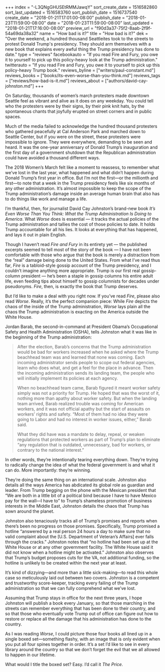 +++
index = "-L3QNgGHUSEtRMMJawqY"
sort_create_date = 1516582860
sort_last_updated = 1516583760
sort_publish_date = 1516737540
create_date = "2018-01-21T17:01:00-08:00"
publish_date = "2018-01-23T11:59:00-08:00"
date = "2018-01-23T11:59:00-08:00"
last_updated = "2018-01-21T17:16:00-08:00"
preview_url = "f90d3a37-75f2-8aab-2f9f-54a69da38a32"
name = "How bad is it?"
title = "How bad is it?"
dek = "Over the weekend, a hundred thousand Seattleites took to the streets to protest Donald Trump's presidency. They should arm themselves with a new book that explains every awful thing the Trump presidency has done to date."
type = "reviews"
facebookauto = "If you read Fire and Fury, you owe it to yourself to pick up this policy-heavy look at the Trump administration."
twitterauto = "If you read Fire and Fury, you owe it to yourself to pick up this policy-heavy Trump book."
reviews_byline = ["writers/paul-constant.md"]
reviews_books = ["books/its-even-worse-than-you-think.md"]
reviews_tags = ["reviews/how-bad-is-it.md"]
reviews_about = ["authors/david-cay-johnston.md"]
+++

On Saturday, thousands of women’s march protesters made downtown Seattle feel as vibrant and alive as it does on any weekday. You could tell who the protesters were by their signs, by their pink knit hats, by the spontaneous chants that joyfully erupted on street corners and in public spaces. 

Much of the media failed to acknowledge the hundred thousand protesters who gathered peacefully at Cal Anderson Park and marched down to Seattle Center, but if you were on the street, these protesters were impossible to ignore. They were everywhere, demanding to be seen and heard. It was the one-year anniversary of Donald Trump’s inauguration and the first day of a government shutdown that the Republican administration could have avoided a thousand different ways. 

The 2018 Women’s March felt like a moment to reassess, to remember what we’ve lost in the last year, what happened and what didn’t happen during Donald Trump’s first year in office. But I’m not the first—or the millionth and first—to note that a week in the Trump presidency feels like six months of any other administration. It’s almost impossible to keep the scope of the Trump administration’s damage inside an average human brain that also has to do things like work and manage a life.

I’m thankful, then, for journalist David Cay Johnston’s brand-new book *It’s Even Worse Than You Think: What the Trump Administration Is Doing to America*. What *Worse* does is essential — it tracks the actual policies of the Trump administration and tallies the cost of those policies to date. It holds Trump accountable for all his lies. It looks at everything that has happened, and lays it out in plain English.

Though I haven’t read *Fire and Fury* in its entirety yet — the published excerpts seemed to tell most of the story of the book — I have not been comfortable with those who argue that the book is merely a distraction from the “real” damage being done to the United States. From what I’ve read thus far, *Fire* is a tabloid-style gossip account of the Trump presidency, and I couldn’t imagine anything more appropriate. Trump is our first real gossip-column president — he’s been a staple in gossip columns his entire adult life, even feeding tips about himself to gossip columnists for decades under pseudonyms. *Fire*, then, is exactly the book that Trump deserves.

But I’d like to make a deal with you right now. If you’ve read *Fire*, please also read *Worse*. Really, it’s the perfect companion piece: While *Fire* depicts the chaos of the inside of the Trump administration, *Worse* lays plain all the chaos the Trump administration is exacting on the America outside the White House. 

Jordan Barab, the second-in-command at President Obama’s Occupational Safety and Health Administration (OSHA), tells Johnston what it was like in the beginning of the Trump administration:

<blockquote><p>After the election, Barab’s concerns that the Trump administration would be bad for workers increased when he asked where the Trump beachhead team was and learned that none was coming. Each incoming administrator sends people to scope out federal agencies, learn who does what, and get a feel for the place in advance. Then the incoming administration sends its landing team, the people who will initially implement its policies at each agency.</p>

<p>When no beachhead team came, Barab figured it meant worker safety simply was not a priority for Trump. He hoped that was the worst of it, nothing more than apathy about worker safety. But when the landing team arrived, Barab realized trouble was coming for American workers, and it was not official apathy but the start of assaults on workers’ rights and safety. “Most of them had no idea they were going to Labor and had no interest in worker issues, either,” Barab said.</p>

<p>What they did have was a mandate to delay, repeal, or weaken regulations that protected workers as part of Trump’s plan to eliminate “any regulation that is outdated, unnecessary, bad for workers, or contrary to the national interest.”</p></blockquote>

In other words, they’re intentionally tearing everything down. They’re trying to radically change the idea of what the federal government is and what it can do. More importantly: they’re winning.

They’re doing the same thing on an international scale. Johnston also details all the ways America has abdicated its global role as guardian and leader. From Trump begging on the phone with the Mexican president that “We are both in a little bit of a political bind because I have to have Mexico pay for the wall—I have to” to Trump’s shameless promotion of business interests in the Middle East, Johnston details the chaos that Trump has sown around the planet.

Johnston also tenaciously tracks all of Trump’s promises and reports when there’s been no progress on those promises. Specifically, Trump promised a hotline “answered by a real person 24 hours a day to make sure that no valid complaint about the [U.S. Department of Veteran’s Affairs] ever falls through the cracks.” Johnston notes that “no hotline had been set up at the White House or at any other government facility. The White House said it did not know when a hotline might be activated.” Johnston also observes that Trump’s budget proposes cuts for the VA, not additional funding, so the hotline is unlikely to be created within the next year at least.

It’s kind of dizzying—and more than a little sick-making—to read this whole case so meticulously laid out between two covers. Johnston is a competent and trustworthy score-keeper, tracking every failing of the Trump administration so that we can fully comprehend what we’ve lost.

Assuming that Trump stays in office for the next three years, I hope Johnston will publish a book every January, so that those marching in the streets can remember everything that has been done to their country, and so that those who eventually vote Trump out of office can figure out how to restore or replace all the damage that his administration has done to the country. 

As I was reading *Worse*, I could picture those four books all lined up in a single boxed set—something flashy, with an image that is only evident when you put all four spines together in order. It’s a set I’d like to see in every library around the country so that we don’t forget the evil that we all allowed to happen in our lifetime. 

What would I title the boxed set? Easy. I’d call it *The Price*.
